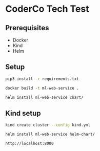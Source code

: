# CoderCo Tech Test

## Prerequisites

- Docker
- Kind
- Helm

## Setup

```bash
pip3 install -r requirements.txt

docker build -t ml-web-service .

helm install ml-web-service chart/

```

## Kind setup

```bash
kind create cluster --config kind.yml

helm install ml-web-service helm-chart/

http://localhost:8000
```
